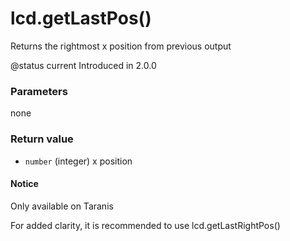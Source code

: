 # lcd.getLastPos()

Returns the rightmost x position from previous output

@status current Introduced in 2.0.0

### Parameters

none

### Return value

* `number` (integer) x position

#### Notice

Only available on Taranis

For added clarity, it is recommended to use lcd.getLastRightPos()

